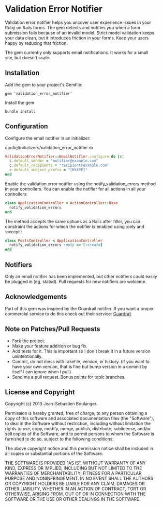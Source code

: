 # Validation Error Notifier

Validation error notifier helps you uncover user experience
issues in your Ruby on Rails forms. The gem detects and notifies
you when a form submission fails because of an invalid model.
Strict model validation keeps your data clean, but it introduces
friction in your forms. Keep your users happy by reducing that
friction.

The gem currently only supports email notifications. It works
for a small site, but doesn't scale.

## Installation

Add the gem to your project's Gemfile:

```
gem 'validation_error_notifier'
```

Install the gem

```
bundle install
```

## Configuration

Configure the email notifier in an initializer:

config/initializers/validation_error_notifier.rb

```ruby
ValidationErrorNotifier::EmailNotifier.configure do |c|
  c.default_sender = "notifier@example.com"
  c.default_recipients = "recipient@example.com"
  c.default_subject_prefix = "[MYAPP]"
end
```

Enable the validation error notifier using the
notify_validation_errors method in your controllers. You can
enable the notifier for all actions in all your controllers:

```ruby
class ApplicationController < ActionController::Base
  notify_validation_errors
end
```

The method accepts the same options as a Rails after filter,
you can constraint the actions for which the notifier is
enabled using :only and :except :

```ruby
class PostsController < ApplicationController
  notify_validation_errors :only => [:create]
end
```

## Notifiers ##

Only an email notifier has been implemented, but other notifiers
could easily be plugged in (eg, statsd). Pull requests
for new notifiers are welcome.

## Acknowledgements

Part of this gem was inspired by the Guardrail notifier.
If you want a proper commercial service to do this
check out their service: [Guardrail](http://guardrailapp.com/)

## Note on Patches/Pull Requests

* Fork the project.
* Make your feature addition or bug fix.
* Add tests for it. This is important so I don't break it in a
  future version unintentionally.
* Commit, do not mess with rakefile, version, or history.  (if you want to
  have your own version, that is fine but bump version in a commit by itself I
  can ignore when I pull)
* Send me a pull request. Bonus points for topic branches.


## License and Copyright

Copyright (c) 2013 Jean-Sebastien Boulanger.

Permission is hereby granted, free of charge, to any person obtaining
a copy of this software and associated documentation files (the
"Software"), to deal in the Software without restriction, including
without limitation the rights to use, copy, modify, merge, publish,
distribute, sublicense, and/or sell copies of the Software, and to
permit persons to whom the Software is furnished to do so, subject to
the following conditions:

The above copyright notice and this permission notice shall be
included in all copies or substantial portions of the Software.

THE SOFTWARE IS PROVIDED "AS IS", WITHOUT WARRANTY OF ANY KIND,
EXPRESS OR IMPLIED, INCLUDING BUT NOT LIMITED TO THE WARRANTIES OF
MERCHANTABILITY, FITNESS FOR A PARTICULAR PURPOSE AND
NONINFRINGEMENT. IN NO EVENT SHALL THE AUTHORS OR COPYRIGHT HOLDERS BE
LIABLE FOR ANY CLAIM, DAMAGES OR OTHER LIABILITY, WHETHER IN AN ACTION
OF CONTRACT, TORT OR OTHERWISE, ARISING FROM, OUT OF OR IN CONNECTION
WITH THE SOFTWARE OR THE USE OR OTHER DEALINGS IN THE SOFTWARE.
